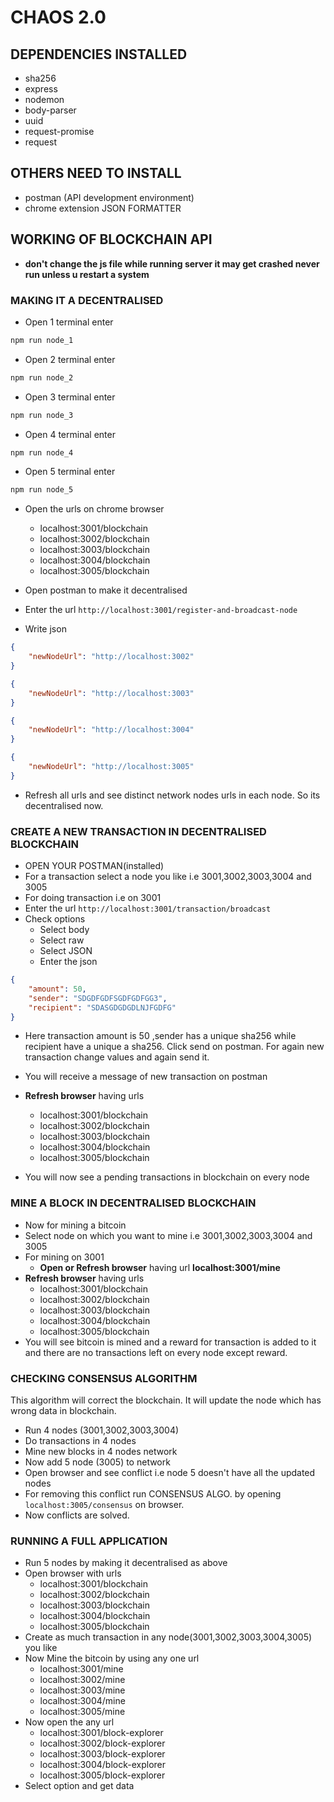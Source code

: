 # CHAOS 2.0

## DEPENDENCIES INSTALLED

* sha256
* express
* nodemon
* body-parser
* uuid
* request-promise
* request

## OTHERS NEED TO INSTALL

* postman (API development environment)
* chrome extension JSON FORMATTER

## WORKING OF BLOCKCHAIN API

* **don't change the js file while running server it may get crashed never run unless u restart a system**

### MAKING IT A DECENTRALISED

* Open 1 terminal enter

```bash
npm run node_1
```

* Open 2 terminal enter

```bash
npm run node_2
```

* Open 3 terminal enter

```bash
npm run node_3
```

* Open 4 terminal enter

```bash
npm run node_4
```

* Open 5 terminal enter

```bash
npm run node_5
```

* Open the urls on chrome browser
  * localhost:3001/blockchain
  * localhost:3002/blockchain
  * localhost:3003/blockchain
  * localhost:3004/blockchain
  * localhost:3005/blockchain

* Open postman to make it decentralised
* Enter the url ```http://localhost:3001/register-and-broadcast-node```
* Write json

```json
{
    "newNodeUrl": "http://localhost:3002"
}
```

```json
{
    "newNodeUrl": "http://localhost:3003"
}
```

```json
{
    "newNodeUrl": "http://localhost:3004"
}
```

```json
{
    "newNodeUrl": "http://localhost:3005"
}
```

* Refresh all urls and see distinct network nodes urls in each node. So its decentralised now.

### CREATE A NEW TRANSACTION IN DECENTRALISED BLOCKCHAIN

* OPEN YOUR POSTMAN(installed)
* For a transaction select a node you like i.e 3001,3002,3003,3004 and 3005
* For doing transaction i.e on 3001
* Enter the url ```http://localhost:3001/transaction/broadcast```
* Check options
  * Select body
  * Select raw
  * Select JSON
  * Enter the json

```json
{
    "amount": 50,
    "sender": "SDGDFGDFSGDFGDFGG3",
    "recipient": "SDASGDGDGDLNJFGDFG"
}
```

* Here transaction amount is 50 ,sender has a unique sha256 while recipient have a unique a sha256. Click send on postman. For again new transaction change values and again send it.
* You will receive a message of new transaction on postman

* **Refresh browser** having urls
  * localhost:3001/blockchain
  * localhost:3002/blockchain
  * localhost:3003/blockchain
  * localhost:3004/blockchain
  * localhost:3005/blockchain
* You will now see a pending transactions in blockchain on every node

### MINE A BLOCK IN DECENTRALISED BLOCKCHAIN

* Now for mining a bitcoin
* Select node on which you want to mine i.e 3001,3002,3003,3004 and 3005
* For mining on 3001
  * **Open or Refresh browser** having url **localhost:3001/mine**
* **Refresh browser** having urls
  * localhost:3001/blockchain
  * localhost:3002/blockchain
  * localhost:3003/blockchain
  * localhost:3004/blockchain
  * localhost:3005/blockchain
* You will see bitcoin is mined and a reward for transaction is added to it and there are no transactions left on every node except reward.

### CHECKING CONSENSUS ALGORITHM

This algorithm will correct the blockchain. It will update the node which has wrong data in blockchain.

* Run 4 nodes (3001,3002,3003,3004)
* Do transactions in 4 nodes
* Mine new blocks in 4 nodes network
* Now add 5 node (3005) to network
* Open browser and see conflict i.e node 5 doesn't have all the updated nodes
* For removing this conflict run CONSENSUS ALGO. by opening ```localhost:3005/consensus``` on browser.
* Now conflicts are solved.

### RUNNING A FULL APPLICATION

* Run 5 nodes by making it decentralised as above
* Open browser with urls
  * localhost:3001/blockchain
  * localhost:3002/blockchain
  * localhost:3003/blockchain
  * localhost:3004/blockchain
  * localhost:3005/blockchain
* Create as much transaction in any node(3001,3002,3003,3004,3005) you like
* Now Mine the bitcoin by using any one url
  * localhost:3001/mine
  * localhost:3002/mine
  * localhost:3003/mine
  * localhost:3004/mine
  * localhost:3005/mine
* Now open the any url
  * localhost:3001/block-explorer
  * localhost:3002/block-explorer
  * localhost:3003/block-explorer
  * localhost:3004/block-explorer
  * localhost:3005/block-explorer
* Select option and get data